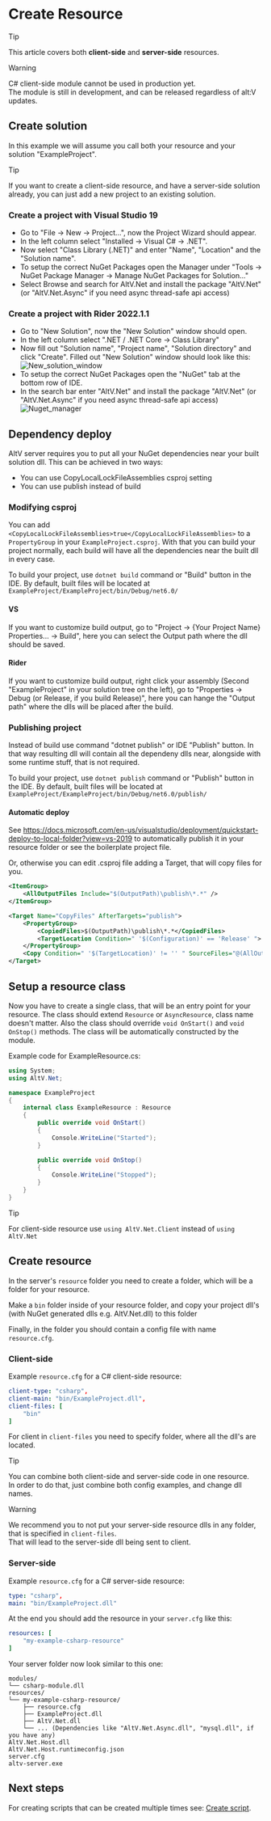 # Create Resource

> [!TIP]
> This article covers both **client-side** and **server-side** resources.

> [!WARNING]
> C# client-side module cannot be used in production yet.<br>
> The module is still in development, and can be released regardless of alt:V updates.<br>

## Create solution

In this example we will assume you call both your resource and your solution "ExampleProject".

> [!TIP]
> If you want to create a client-side resource, and have a server-side solution already, you can just add a new project to an existing solution.

### Create a project with Visual Studio 19

* Go to "File -> New -> Project...", now the Project Wizard should appear.
* In the left column select "Installed -> Visual C# -> .NET".
* Now select "Class Library (.NET)" and enter "Name", "Location" and the "Solution name".
* To setup the correct NuGet Packages open the Manager under "Tools -> NuGet Package Manager -> Manage NuGet Packages for Solution..."
* Select Browse and search for AltV.Net and install the package "AltV.Net" (or "AltV.Net.Async" if you need async thread-safe api access)


### Create a project with Rider 2022.1.1

* Go to "New Solution", now the "New Solution" window should open.
* In the left column select ".NET / .NET Core -> Class Library"
* Now fill out "Solution name", "Project name", "Solution directory" and click "Create".
Filled out "New Solution" window should look like this:
![New_solution_window](~/altv-docs-assets/coreclr-module/images/create_solution_rider.png)
* To setup the correct NuGet Packages open the "NuGet" tab at the bottom row of IDE.
* In the search bar enter "AltV.Net" and install the package "AltV.Net" (or "AltV.Net.Async" if you need async thread-safe api access)
![Nuget_manager](~/altv-docs-assets/coreclr-module/images/nuget_rider.png)

## Dependency deploy

AltV server requires you to put all your NuGet dependencies near your built solution dll. This can be achieved in two ways:
* You can use CopyLocalLockFileAssemblies csproj setting
* You can use publish instead of build

### Modifying csproj
You can add `<CopyLocalLockFileAssemblies>true</CopyLocalLockFileAssemblies>` to a `PropertyGroup` in your `ExampleProject.csproj`.
With that you can build your project normally, each build will have all the dependencies near the built dll in every case.

To build your project, use `dotnet build` command or "Build" button in the IDE.
By default, built files will be located at `ExampleProject/ExampleProject/bin/Debug/net6.0/`

#### VS
If you want to customize build output, go to "Project -> {Your Project Name} Properties... -> Build", here you can select the Output path where the dll should be saved.

#### Rider
If you want to customize build output, right click your assembly (Second "ExampleProject" in your solution tree on the left), go to "Properties -> Debug (or Release, if you build Release)", here you can hange the "Output path" where the dlls will be placed after the build.

### Publishing project
Instead of build use command "dotnet publish" or IDE "Publish" button. In that way resulting dll will contain all the dependeny dlls near, alongside with some runtime stuff, that is not required.

To build your project, use `dotnet publish` command or "Publish" button in the IDE.
By default, built files will be located at `ExampleProject/ExampleProject/bin/Debug/net6.0/publish/`

#### Automatic deploy
See https://docs.microsoft.com/en-us/visualstudio/deployment/quickstart-deploy-to-local-folder?view=vs-2019 to automatically publish it in your resource folder or see the boilerplate project file.

Or, otherwise you can edit .csproj file adding a Target, that will copy files for you.
```xml
<ItemGroup>
    <AllOutputFiles Include="$(OutputPath)\publish\*.*" />
</ItemGroup>

<Target Name="CopyFiles" AfterTargets="publish">
    <PropertyGroup>
        <CopiedFiles>$(OutputPath)\publish\*.*</CopiedFiles>
        <TargetLocation Condition=" '$(Configuration)' == 'Release' ">../path/where/dlls/should/be/copied/</TargetLocation>
    </PropertyGroup>
    <Copy Condition=" '$(TargetLocation)' != '' " SourceFiles="@(AllOutputFiles)" DestinationFolder="$(TargetLocation)" SkipUnchangedFiles="false" />
</Target>
```

## Setup a resource class

Now you have to create a single class, that will be an entry point for your resource.
The class should extend `Resource` or `AsyncResource`, class name doesn't matter.
Also the class should override `void OnStart()` and `void OnStop()` methods.
The class will be automatically constructed by the module.

Example code for ExampleResource.cs:
```csharp
using System;
using AltV.Net;

namespace ExampleProject
{
    internal class ExampleResource : Resource
    {
        public override void OnStart()
        {
            Console.WriteLine("Started");
        }

        public override void OnStop()
        {
            Console.WriteLine("Stopped");
        }
    }
}
```

> [!TIP]
> For client-side resource use `using AltV.Net.Client` instead of `using AltV.Net`

## Create resource

In the server's `resource` folder you need to create a folder, which will be a folder for your resource.

Make a `bin` folder inside of your resource folder, and copy your project dll's (with NuGet generated dlls e.g. AltV.Net.dll) to this folder

Finally, in the folder you should contain a config file with name `resource.cfg`.

### Client-side

Example `resource.cfg` for a C# client-side resource:
```yaml
client-type: "csharp",
client-main: "bin/ExampleProject.dll",
client-files: [
    "bin"
]
```
For client in `client-files` you need to specify folder, where all the dll's are located.

> [!TIP]
> You can combine both client-side and server-side code in one resource.<br>
> In order to do that, just combine both config examples, and change dll names.

> [!WARNING]
> We recommend you to not put your server-side resource dlls in any folder, that is specified in `client-files`.<br>
> That will lead to the server-side dll being sent to client.

### Server-side

Example `resource.cfg` for a C# server-side resource:
```yaml
type: "csharp",
main: "bin/ExampleProject.dll"
```

At the end you should add the resource in your `server.cfg` like this:
```yaml
resources: [
    "my-example-csharp-resource"
]
```

Your server folder now look similar to this one:
```
modules/
└── csharp-module.dll
resources/
└── my-example-csharp-resource/
    ├── resource.cfg
    ├── ExampleProject.dll
    ├── AltV.Net.dll
    └── ... (Dependencies like "AltV.Net.Async.dll", "mysql.dll", if you have any)
AltV.Net.Host.dll
AltV.Net.Host.runtimeconfig.json
server.cfg
altv-server.exe
```

## Next steps

For creating scripts that can be created multiple times see: [Create script](create-script.md).